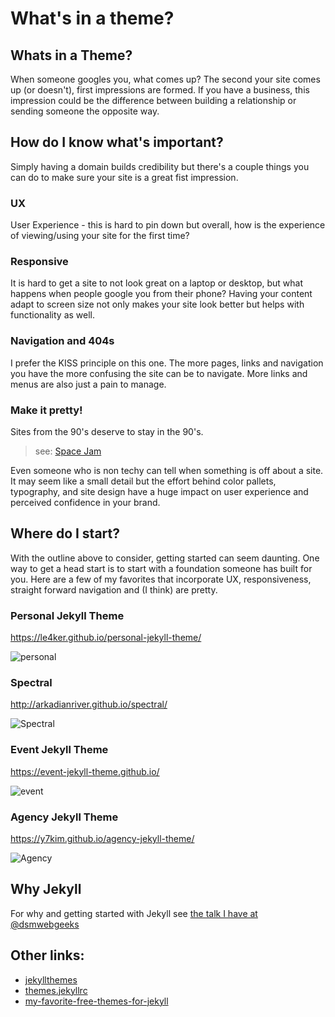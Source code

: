 # What's in a theme?

## Whats in a Theme?
When someone googles you, what comes up? The second your site comes up (or doesn't), first impressions are formed.
If you have a business, this impression could be the difference between building a relationship or sending someone the opposite way.

## How do I know what's important?
Simply having a domain builds credibility but there's a couple things you can do to make sure your site is a great fist impression.

### UX
User Experience - this is hard to pin down but overall, how is the experience of viewing/using your site for the first time?

### Responsive
It is hard to get a site to not look great on a laptop or desktop, but what happens when people google you from their phone?
Having your content adapt to screen size not only makes your site look better but helps with functionality as well.

### Navigation and 404s
I prefer the KISS principle on this one. The more pages, links and navigation you have the more confusing the site can be to navigate.
More links and menus are also just a pain to manage.

### Make it pretty!
Sites from the 90's deserve to stay in the 90's.
> see: [Space Jam](https://www.warnerbros.com/archive/spacejam/movie/jam.htm)

Even someone who is non techy can tell when something is off about a site. It may seem like a small detail but the effort
behind color pallets, typography, and site design have a huge impact on user experience and perceived confidence in your brand.

## Where do I start?
With the outline above to consider, getting started can seem daunting. One way to get a head start is to start with a foundation someone has built for you.
Here are a few of my favorites that incorporate UX, responsiveness, straight forward navigation and (I think) are pretty.

### Personal Jekyll Theme
https://le4ker.github.io/personal-jekyll-theme/

![personal](http://jekyllthemes.org/thumbnails/personal.jpg)

### Spectral
http://arkadianriver.github.io/spectral/

![Spectral](http://jekyllthemes.org/thumbnails/spectral.png)

### Event Jekyll Theme
https://event-jekyll-theme.github.io/

![event](http://jekyllthemes.org/thumbnails/event-jekyll-theme.png)

### Agency Jekyll Theme
https://y7kim.github.io/agency-jekyll-theme/

![Agency](http://jekyllthemes.org/thumbnails/agency.jpg)

## Why Jekyll
For why and getting started with Jekyll see [the talk I have at @dsmwebgeeks](http://joshuamccall.com/articles/jekyll/jekyll.html)

## Other links:
- [jekyllthemes](http://jekyllthemes.org/page9/)
- [themes.jekyllrc](http://themes.jekyllrc.org/)
- [my-favorite-free-themes-for-jekyll](https://medium.com/jonredeker/my-favorite-free-themes-for-jekyll-bcd6c918c907)


